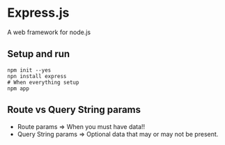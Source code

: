 # Express.js

A web framework for node.js

## Setup and run

```
npm init --yes
npn install express
# When everything setup
npm app
```

## Route vs Query String params

* Route params => When you must have data!!
* Query String params => Optional data that may or may not be present.